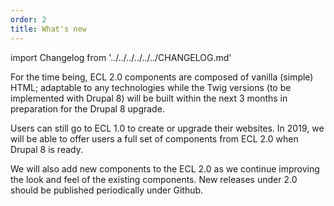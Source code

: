 ```yaml
---
order: 2
title: What's new
---
```


import Changelog from '../../../../../../CHANGELOG.md'

For the time being, ECL 2.0 components are composed of vanilla (simple) HTML; adaptable to any technologies while the Twig versions (to be implemented with Drupal 8) will be built within the next 3 months in preparation for the Drupal 8 upgrade.

Users can still go to ECL 1.0 to create or upgrade their websites. In 2019, we will be able to offer users a full set of components from ECL 2.0 when Drupal 8 is ready.

We will also add new components to the ECL 2.0 as we continue improving the look and feel of the existing components. New releases under 2.0 should be published periodically under Github.

<Changelog />
